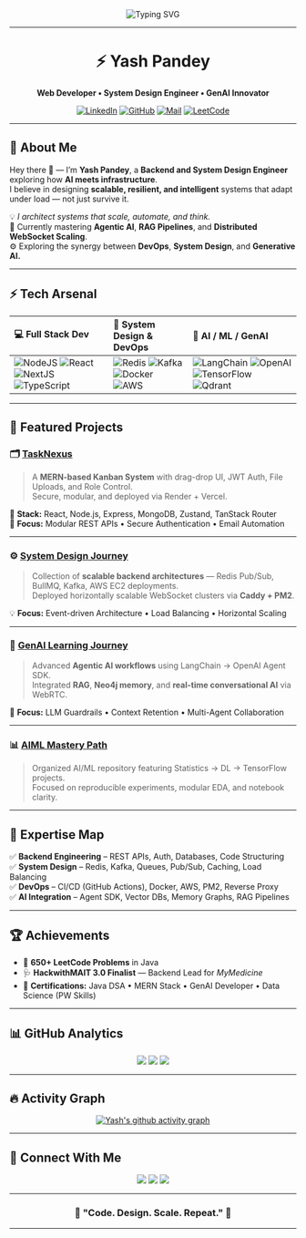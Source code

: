 <!-- YashPandey1405 | Elite Dynamic GitHub Profile -->

<div align="center">

<img src="https://readme-typing-svg.herokuapp.com?font=Fira+Code&size=26&pause=1000&color=58A6FF&center=true&vCenter=true&width=800&lines=Web+Developer+%7C+System+Design+Engineer+%7C+GenAI+Developer;Designing+Scalable+Systems+That+Never+Break;Turning+AI+Workflows+Into+Production+Reality" alt="Typing SVG" />

---

# ⚡ Yash Pandey

**Web Developer • System Design Engineer • GenAI Innovator**

[![LinkedIn](https://img.shields.io/badge/LinkedIn-Yash%20Pandey-blue?logo=linkedin&style=for-the-badge)](https://www.linkedin.com/in/yashpandey29/)
[![GitHub](https://img.shields.io/badge/GitHub-YashPandey1405-black?logo=github&style=for-the-badge)](https://github.com/YashPandey1405)
[![Mail](https://img.shields.io/badge/Email-pandeyyash041@gmail.com-red?logo=gmail&style=for-the-badge)](mailto:pandeyyash041@gmail.com)
[![LeetCode](https://img.shields.io/badge/LeetCode-Yash%20Pandey-orange?logo=leetcode&style=for-the-badge)](https://leetcode.com/u/pandeyyash041/)

</div>

---

## 🧭 About Me

Hey there 👋 — I’m **Yash Pandey**, a **Backend and System Design Engineer** exploring how **AI meets infrastructure**.  
I believe in designing **scalable, resilient, and intelligent** systems that adapt under load — not just survive it.

💡 _I architect systems that scale, automate, and think._  
🔭 Currently mastering **Agentic AI**, **RAG Pipelines**, and **Distributed WebSocket Scaling**.  
⚙️ Exploring the synergy between **DevOps**, **System Design**, and **Generative AI.**

---

## ⚡ Tech Arsenal

<div align="center">

| 💻 **Full Stack Dev**                                                                                                                                                                                                                                                                                                                                                                                                | 🧩 **System Design & DevOps**                                                                                                                                                                                                                                                                                                                                                                                        | 🤖 **AI / ML / GenAI**                                                                                                                                                                                                                                                                                                                                                                                           |
| :------------------------------------------------------------------------------------------------------------------------------------------------------------------------------------------------------------------------------------------------------------------------------------------------------------------------------------------------------------------------------------------------------------------- | :------------------------------------------------------------------------------------------------------------------------------------------------------------------------------------------------------------------------------------------------------------------------------------------------------------------------------------------------------------------------------------------------------------------- | :--------------------------------------------------------------------------------------------------------------------------------------------------------------------------------------------------------------------------------------------------------------------------------------------------------------------------------------------------------------------------------------------------------------- |
| ![NodeJS](https://img.shields.io/badge/Node.js-43853D?style=for-the-badge&logo=node.js&logoColor=white) ![React](https://img.shields.io/badge/React-20232A?style=for-the-badge&logo=react&logoColor=61DAFB) ![NextJS](https://img.shields.io/badge/Next.js-black?style=for-the-badge&logo=next.js) ![TypeScript](https://img.shields.io/badge/TypeScript-007ACC?style=for-the-badge&logo=typescript&logoColor=white) | ![Redis](https://img.shields.io/badge/Redis-DC382D?style=for-the-badge&logo=redis&logoColor=white) ![Kafka](https://img.shields.io/badge/Kafka-000000?style=for-the-badge&logo=apachekafka&logoColor=white) ![Docker](https://img.shields.io/badge/Docker-0db7ed?style=for-the-badge&logo=docker&logoColor=white) ![AWS](https://img.shields.io/badge/AWS-232F3E?style=for-the-badge&logo=amazonaws&logoColor=white) | ![LangChain](https://img.shields.io/badge/LangChain-1F2937?style=for-the-badge&logo=langchain&logoColor=white) ![OpenAI](https://img.shields.io/badge/OpenAI-412991?style=for-the-badge&logo=openai&logoColor=white) ![TensorFlow](https://img.shields.io/badge/TensorFlow-FF6F00?style=for-the-badge&logo=tensorflow&logoColor=white) ![Qdrant](https://img.shields.io/badge/Qdrant-FF3366?style=for-the-badge) |

</div>

---

## 🚀 Featured Projects

### 🗂️ [TaskNexus](https://github.com/YashPandey1405/TaskNexus)

> A **MERN-based Kanban System** with drag-drop UI, JWT Auth, File Uploads, and Role Control.  
> Secure, modular, and deployed via Render + Vercel.

🧰 **Stack:** React, Node.js, Express, MongoDB, Zustand, TanStack Router  
🎯 **Focus:** Modular REST APIs • Secure Authentication • Email Automation

---

### ⚙️ [System Design Journey](https://github.com/YashPandey1405/System-Design-Journey)

> Collection of **scalable backend architectures** — Redis Pub/Sub, BullMQ, Kafka, AWS EC2 deployments.  
> Deployed horizontally scalable WebSocket clusters via **Caddy + PM2**.

💡 **Focus:** Event-driven Architecture • Load Balancing • Horizontal Scaling

---

### 🤖 [GenAI Learning Journey](https://github.com/YashPandey1405/Perplexa-AI)

> Advanced **Agentic AI workflows** using LangChain → OpenAI Agent SDK.  
> Integrated **RAG**, **Neo4j memory**, and **real-time conversational AI** via WebRTC.

🧠 **Focus:** LLM Guardrails • Context Retention • Multi-Agent Collaboration

---

### 📊 [AIML Mastery Path](https://github.com/YashPandey1405/AIML-Mastery-Path)

> Organized AI/ML repository featuring Statistics → DL → TensorFlow projects.  
> Focused on reproducible experiments, modular EDA, and notebook clarity.

---

## 🧩 Expertise Map

✅ **Backend Engineering** – REST APIs, Auth, Databases, Code Structuring  
✅ **System Design** – Redis, Kafka, Queues, Pub/Sub, Caching, Load Balancing  
✅ **DevOps** – CI/CD (GitHub Actions), Docker, AWS, PM2, Reverse Proxy  
✅ **AI Integration** – Agent SDK, Vector DBs, Memory Graphs, RAG Pipelines

---

## 🏆 Achievements

- 🧮 **650+ LeetCode Problems** in Java
- 🩺 **HackwithMAIT 3.0 Finalist** — Backend Lead for _MyMedicine_
- 🧠 **Certifications:** Java DSA • MERN Stack • GenAI Developer • Data Science (PW Skills)

---

## 📊 GitHub Analytics

<div align="center">

![](https://github-readme-stats.vercel.app/api?username=YashPandey1405&theme=vision-friendly-dark&show_icons=true&hide_border=true&bg_color=00000000)
![](https://github-readme-streak-stats.herokuapp.com?user=YashPandey1405&theme=tokyonight&hide_border=true)
![](https://github-readme-stats.vercel.app/api/top-langs/?username=YashPandey1405&layout=compact&theme=tokyonight&hide_border=true)

</div>

---

## 🔥 Activity Graph

<div align="center">

[![Yash's github activity graph](https://github-readme-activity-graph.vercel.app/graph?username=YashPandey1405&bg_color=0d1117&color=58a6ff&line=00aeff&point=ffffff&hide_border=true)](https://github.com/ashutosh00710/github-readme-activity-graph)

</div>

---

## 💬 Connect With Me

<p align="center">
  <a href="https://www.linkedin.com/in/yashpandey29/"><img src="https://img.shields.io/badge/LinkedIn-Yash%20Pandey-0077B5?style=for-the-badge&logo=linkedin" /></a>
  <a href="mailto:pandeyyash041@gmail.com"><img src="https://img.shields.io/badge/Gmail-pandeyyash041@gmail.com-D14836?style=for-the-badge&logo=gmail" /></a>
  <a href="https://leetcode.com/u/pandeyyash041/"><img src="https://img.shields.io/badge/LeetCode-Yash%20Pandey-FFA116?style=for-the-badge&logo=leetcode" /></a>
</p>

---

<h3 align="center">🚀 "Code. Design. Scale. Repeat." 🚀</h3>

---
